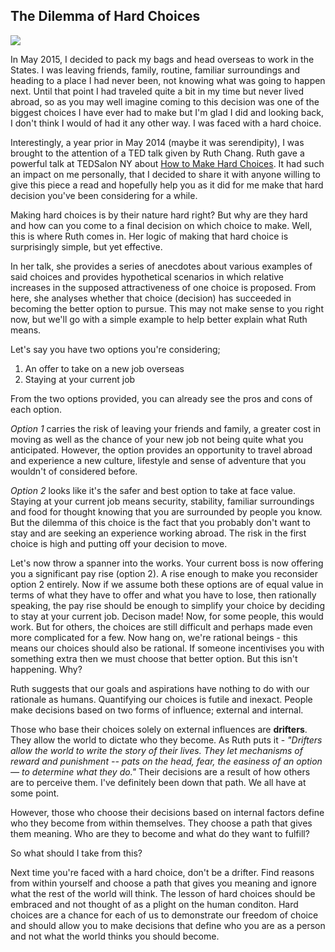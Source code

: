 ## The Dilemma of Hard Choices ##

![](http://pas-wordpress-media.s3.amazonaws.com/wp-content/uploads/2013/09/Man-Choosing-Between-Two-Roads.jpg)

In May 2015, I decided to pack my bags and head overseas to work in the States. I was leaving friends, family, routine, familiar surroundings and heading to a place I had never been, not knowing what was going to happen next. Until that point I had traveled quite a bit in my time but never lived abroad, so as you may well imagine coming to this decision was one of the biggest choices I have ever had to make but I'm glad I did and looking back, I don't think I would of had it any other way. I was faced with a hard choice. 

Interestingly, a year prior in May 2014 (maybe it was serendipity), I was brought to the attention of a TED talk given by Ruth Chang. Ruth gave a powerful talk at TEDSalon NY about [How to Make Hard Choices](http://www.ted.com/talks/ruth_chang_how_to_make_hard_choices). It had such an impact on me personally, that I decided to share it with anyone willing to give this piece a read and hopefully help you as it did for me make that hard decision you've been considering for a while. 

Making hard choices is by their nature hard right? But why are they hard and how can you come to a final decision on which choice to make. Well, this is where Ruth comes in. Her logic of making that hard choice is surprisingly simple, but yet effective. 

In her talk, she provides a series of anecdotes about various examples of said choices and provides hypothetical scenarios in which relative increases in the supposed attractiveness of one choice is proposed. From here, she analyses whether that choice (decision) has succeeded in becoming the better option to pursue. This may not make sense to you right now, but we'll go with a simple example to help better explain what Ruth means.

Let's say you have two options you're considering;

1. An offer to take on a new job overseas
2. Staying at your current job

From the two options provided, you can already see the pros and cons of each option. 

*Option 1* carries the risk of leaving your friends and family, a greater cost in moving as well as the chance of your new job not being quite what you anticipated.  However, the option provides an opportunity to travel abroad and experience a new culture, lifestyle and sense of adventure that you wouldn't of considered before.

*Option 2* looks like it's the safer and best option to take at face value. Staying at your current job means security, stability, familiar surroundings and food for thought knowing that you are surrounded by people you know. But the dilemma of this choice is the fact that you probably don't want to stay and are seeking an experience working abroad. The risk in the first choice is high and putting off your decision to move. 

Let's now throw a spanner into the works. Your current boss is now offering you a significant pay rise (option 2). A rise enough to make you reconsider option 2 entirely. Now if we assume both these options are of equal value in terms of what they have to offer and what you have to lose, then rationally speaking, the pay rise should be enough to simplify your choice by deciding to stay at your current job. Decison made! Now, for some people, this would work. But for others, the choices are still difficult and perhaps made even more complicated for a few. Now hang on, we're rational beings - this means our choices should also be rational. If someone incentivises you with something extra then we must choose that better option. But this isn't happening. Why?

Ruth suggests that our goals and aspirations have nothing to do with our rationale as humans. Quantifying our choices is futile and inexact. People make decisions based on two forms of influence; external and internal. 

Those who base their choices solely on external influences are **drifters**. They allow the world to dictate who they become. As Ruth puts it - *"Drifters allow the world to write the story of their lives. They let mechanisms of reward and punishment -- pats on the head, fear, the easiness of an option — to determine what they do."* Their decisions are a result of how others are to perceive them. I've definitely been down that path. We all have at some point. 

However, those who choose their decisions based on internal factors define who they become from within themselves. They choose a path that gives them meaning. Who are they to become and what do they want to fulfill?

So what should I take from this? 

Next time you're faced with a hard choice, don't be a drifter. Find reasons from within yourself and choose a path that gives you meaning and ignore what the rest of the world will think. The lesson of hard choices should be embraced and not thought of as a plight on the human conditon. Hard choices are a chance for each of us to demonstrate our freedom of choice and should allow you to make decisions that define who you are as a person and not what the world thinks you should become. 


